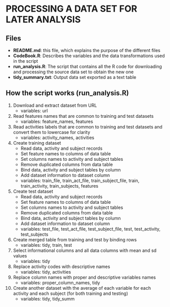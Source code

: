 # PROCESSING A DATA SET FOR LATER ANALYSIS

## Files
* **README.md**: this file, which explains the purpose of the different files
* **CodeBook.R**: Describes the variables and the data transformations used in the script 
* **run_analysis.R**: The script that contains all the R code for downloading and processing the source data set to obtain the new one
* **tidy_summary.txt**: Output data set exported as a text table

## How the script works (run_analysis.R)
1. Download and extract dataset from URL
	* variables: url
2. Read features names that are common to training and test datasets
	* variables: feature_names, features
3. Read activities labels that are common to training and test datasets and convert them to lowercase for clarity
	* variables: activity_names, activities
4. Create training dataset
	+ Read data, activity and subject records
	+ Set feature names to columns of data table
	+ Set columns names to activity and subject tables
	+ Remove duplicated columns from data table
	+ Bind data, activity and subject tables by column
	+ Add dataset information to dataset column
	* variables: train_file, train_act_file, train_subject_file, train, train_activity, train_subjects, features
5. Create test dataset
	+ Read data, activity and subject records
	+ Set feature names to columns of data table
	+ Set columns names to activity and subject tables
	+ Remove duplicated columns from data table
	+ Bind data, activity and subject tables by column
	+ Add dataset information to dataset column
	* variables: test_file, test_act_file, test_subject_file, test, test_activity, test_subjects
6. Create merged table from training and test by binding rows
	* variables: tidy, train, test
7. Select informational columns and all data columns with mean and sd values
	* variables: tidy
8. Replace activity codes with descriptive names
	* variables: tidy, activities
9. Replace column names with proper and descriptive variables names
	* variables: proper_column_names, tidy
10. Create another dataset with the average of each variable for each activity and each subject (for both training and testing)
	* variables: tidy, tidy_summ



